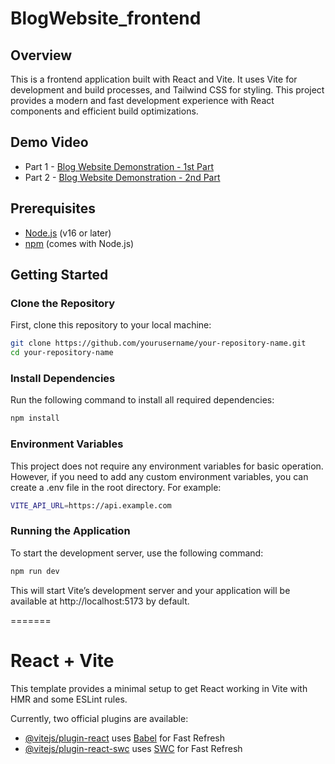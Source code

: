 
# BlogWebsite_frontend


## Overview

This is a frontend application built with React and Vite. It uses Vite for development and build processes, and Tailwind CSS for styling. This project provides a modern and fast development experience with React components and efficient build optimizations.

## Demo Video

- Part 1 - [Blog Website Demonstration - 1st Part](https://drive.google.com/file/d/1YLWUrs7_Ce9gB44-VD1DQo8ZOKODIqlS/view?usp=sharing)
- Part 2 - [Blog Website Demonstration - 2nd Part](https://drive.google.com/file/d/12tVtDNh4FoILHCLT2fnGWuDO-srru18m/view?usp=sharing)

## Prerequisites

- [Node.js](https://nodejs.org/) (v16 or later)
- [npm](https://www.npmjs.com/) (comes with Node.js)

## Getting Started

### Clone the Repository

First, clone this repository to your local machine:

```bash
git clone https://github.com/yourusername/your-repository-name.git
cd your-repository-name
```

### Install Dependencies

Run the following command to install all required dependencies:

```bash
npm install
```

### Environment Variables

This project does not require any environment variables for basic operation. However, if you need to add any custom environment variables, you can create a .env file in the root directory. For example:

```bash
VITE_API_URL=https://api.example.com
```

### Running the Application

To start the development server, use the following command:

```bash
npm run dev
```

This will start Vite’s development server and your application will be available at http://localhost:5173 by default.



=======
# React + Vite

This template provides a minimal setup to get React working in Vite with HMR and some ESLint rules.

Currently, two official plugins are available:

- [@vitejs/plugin-react](https://github.com/vitejs/vite-plugin-react/blob/main/packages/plugin-react/README.md) uses [Babel](https://babeljs.io/) for Fast Refresh
- [@vitejs/plugin-react-swc](https://github.com/vitejs/vite-plugin-react-swc) uses [SWC](https://swc.rs/) for Fast Refresh


